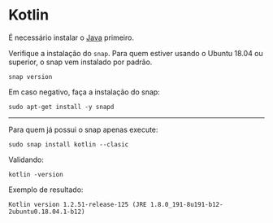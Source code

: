 # Kotlin

É necessário instalar o [Java](../../java/linux/ubuntu.md) primeiro.

Verifique a instalação do `snap`. Para quem estiver usando o Ubuntu 18.04 ou superior, o snap vem instalado por padrão.

```shell
snap version
```

Em caso negativo, faça a instalação do snap:
```shell
sudo apt-get install -y snapd
```
___

Para quem já possui o snap apenas execute:
```shell
sudo snap install kotlin --clasic
```

Validando:
```shell
kotlin -version
```

Exemplo de resultado:
```
Kotlin version 1.2.51-release-125 (JRE 1.8.0_191-8u191-b12-2ubuntu0.18.04.1-b12)
```
